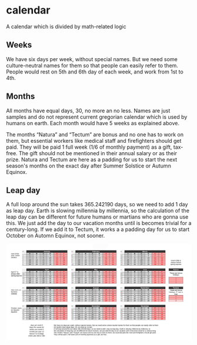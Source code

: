 # calendar
A calendar which is divided by math-related logic

## Weeks
We have six days per week, without special names. 
But we need some culture-neutral names for them so that people can easily refer to them.
People would rest on 5th and 6th day of each week, and work from 1st to 4th.

## Months
All months have equal days, 30, no more an no less.
Names are just samples and do not represent current gregorian calendar which is used by humans on earth.
Each month would have 5 weeks as explained above.

The months “Natura” and “Tectum” are bonus and no one has to work on them, but essential workers like medical staff and firefighters should get paid. 
They will be paid 1 full week (1/6 of monthly payment) as a gift, tax-free. The gift should not be mentioned in their annual salary or as their prize.
Natura and Tectum are here as a padding for us to start the next season's months on the exact day after Summer Solstice or Autumn Equinox.

## Leap day
A full loop around the sun takes 365.242190 days, so we need to add 1 day as leap day. 
Earth is slowing millennia by millennia, so the calculation of the leap day can be different for future humans or martians who are gonna use this.
We just add the day to our vacation months until is becomes trivial for a century-long. If we add it to Tectum, it works a a padding day for us to start October on Automn Equinox, not sooner.

![The Full-year calendar](https://raw.githubusercontent.com/mrahimygk/calendar/master/calendar.png)
